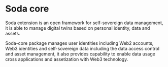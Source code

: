 # Soda core

Soda extension is an open framework for self-sovereign data management, it is able to manage digital twins based on personal identity, data and assets.

Soda-core package manages user identities including Web2 accounts, Web3 identities and self-sovereign data including the data access control and asset management, it also provides capability to enable data usage cross applications and assetization with Web3 technology.